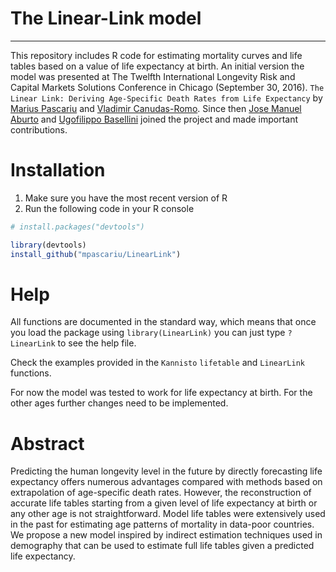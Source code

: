 # The Linear-Link model
-----------------------------------

This repository includes R code for estimating mortality curves and life tables
based on a value of life expectancy at birth. An initial version the model was 
presented at The Twelfth International Longevity Risk and 
Capital Markets Solutions Conference in Chicago (September 30, 2016).
`The Linear Link: Deriving Age-Specific Death Rates from Life Expectancy`
by [Marius Pascariu](http://findresearcher.sdu.dk:8080/portal/da/person/mpascariu) 
and [Vladimir Canudas-Romo](http://www.sdu.dk/ansat/vcanudas). Since then 
[Jose Manuel Aburto](https://twitter.com/jm_aburto) and 
[Ugofilippo Basellini](https://twitter.com/ugobas) joined the project and
made important contributions.

Installation
============

1. Make sure you have the most recent version of R
2. Run the following code in your R console 

```r
# install.packages("devtools")

library(devtools)
install_github("mpascariu/LinearLink")
```

Help
===============
All functions are documented in the standard way, which means that 
once you load the package using ```library(LinearLink)```
you can just type ```?LinearLink``` to see the help file. 

Check the examples provided in the `Kannisto` 
`lifetable` and `LinearLink` functions.

For now the model was tested to work for life expectancy at birth. For the other
ages further changes need to be implemented.

Abstract
========

Predicting the human longevity level in the future by directly 
forecasting life expectancy offers numerous advantages compared 
with methods based on extrapolation of age-specific death rates. 
However, the reconstruction of accurate life tables starting from 
a given level of life expectancy at birth or any other age is not 
straightforward. Model life tables were extensively used in the past 
for estimating age patterns of mortality in data-poor countries.
We propose a new model inspired by indirect estimation techniques used 
in demography that can be used to estimate full life tables 
given a predicted life expectancy.
